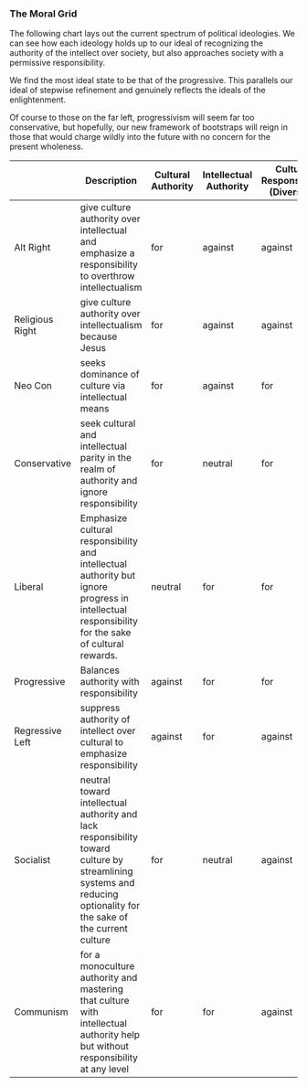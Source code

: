 
### The Moral Grid

The following chart lays out the current spectrum of political ideologies.  We can see how each ideology holds up to our ideal of recognizing the authority of the intellect over society, but also approaches society with a permissive responsibility.

We find the most ideal state to be that of the progressive.  This parallels our ideal of stepwise refinement and genuinely reflects the ideals of the enlightenment.

Of course to those on the far left, progressivism will seem far too conservative, but hopefully, our new framework of bootstraps will reign in those that would charge wildly into the future with no concern for the present wholeness.

| | Description | Cultural Authority | Intellectual Authority | Cultural Responsibility (Diversity) | Intellectual Responsibility (Science)
|---------------------|---------------------|---------------------|---------------------|---------------------|---------------------|
| Alt Right |give culture authority over intellectual and emphasize a responsibility to overthrow intellectualism | for | against|against|neutral
|Religious Right|give culture authority over intellectualism because Jesus|for|against|against|against
|Neo Con|seeks dominance of culture via intellectual means|for|against|for|for
|Conservative|seek cultural and intellectual parity in the realm of authority and ignore responsibility|for|neutral|for|for
|Liberal|Emphasize cultural responsibility and intellectual authority but ignore progress in intellectual responsibility for the sake of cultural rewards.|neutral|for|for|neutral
|Progressive|Balances authority with responsibility|against|for|for|for
|Regressive Left|suppress authority of intellect over cultural to emphasize responsibility|against|for|against|for
|Socialist|neutral toward intellectual authority and lack responsibility toward culture by streamlining systems and reducing optionality for the sake of the current culture|for |neutral|against|against
|Communism|for a monoculture authority and mastering that culture with intellectual authority help but without responsibility at any level |for|for|against|against


